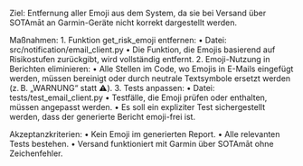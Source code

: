 Ziel:
Entfernung aller Emoji aus dem System, da sie bei Versand über SOTAmāt an Garmin-Geräte nicht korrekt dargestellt werden.

Maßnahmen:
	1.	Funktion get_risk_emoji entfernen:
	•	Datei: src/notification/email_client.py
	•	Die Funktion, die Emojis basierend auf Risikostufen zurückgibt, wird vollständig entfernt.
	2.	Emoji-Nutzung in Berichten eliminieren:
	•	Alle Stellen im Code, wo Emojis in E-Mails eingefügt werden, müssen bereinigt oder durch neutrale Textsymbole ersetzt werden (z. B. „WARNUNG“ statt ⚠️).
	3.	Tests anpassen:
	•	Datei: tests/test_email_client.py
	•	Testfälle, die Emoji prüfen oder enthalten, müssen angepasst werden.
	•	Es soll ein expliziter Test sichergestellt werden, dass der generierte Bericht emoji-frei ist.

Akzeptanzkriterien:
	•	Kein Emoji im generierten Report.
	•	Alle relevanten Tests bestehen.
	•	Versand funktioniert mit Garmin über SOTAmāt ohne Zeichenfehler.
